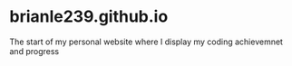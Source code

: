 # brianle239.github.io
The start of my personal website where I 
display my coding achievemnet and progress
